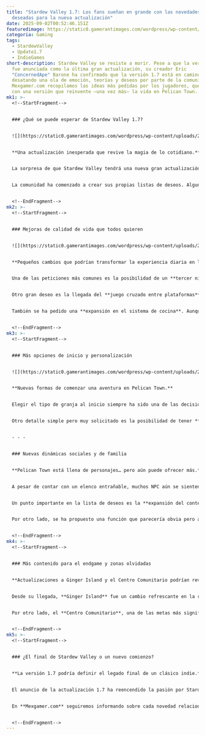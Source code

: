 ```yaml
---
title: "Stardew Valley 1.7: Los fans sueñan en grande con las novedades más
  deseadas para la nueva actualización"
date: 2025-09-02T00:52:46.151Z
featuredimage: https://static0.gamerantimages.com/wordpress/wp-content/uploads/wm/2025/09/stardew-valley-update-1-7-wish-list.jpg?q=49&fit=crop&w=1100&h=618&dpr=2
categoria: Gaming
tags:
  - StardewValley
  - Update1.7
  - IndieGames
short-description: Stardew Valley se resiste a morir. Pese a que la versión 1.6
  fue anunciada como la última gran actualización, su creador Eric
  "ConcernedApe" Barone ha confirmado que la versión 1.7 está en camino,
  desatando una ola de emoción, teorías y deseos por parte de la comunidad. En
  Mexgamer.com recopilamos las ideas más pedidas por los jugadores, que sueñan
  con una versión que reinvente —una vez más— la vida en Pelican Town.
mk1: >-
  <!--StartFragment-->


  ### ¿Qué se puede esperar de Stardew Valley 1.7?


  ![](https://static0.gamerantimages.com/wordpress/wp-content/uploads/2025/08/stardew-valley-screenshot-in-front-of-home-farm.jpg?q=49&fit=crop&w=825&dpr=2)


  **Una actualización inesperada que revive la magia de lo cotidiano.**


  La sorpresa de que Stardew Valley tendrá una nueva gran actualización ha reactivado el interés por uno de los juegos indie más exitosos de la historia. Aunque *Haunted Chocolatier* es el foco principal de Barone, su regreso a este simulador de vida agrícola demuestra que todavía hay historias que contar.


  La comunidad ha comenzado a crear sus propias listas de deseos. Algunos esperan cambios pequeños que mejoren la calidad de vida, mientras que otros piden novedades ambiciosas, como nuevas mecánicas, zonas, y personajes con más profundidad. Sea cual sea el camino que tome la versión 1.7, los fans ya la consideran una segunda oportunidad para que el juego siga evolucionando.


  <!--EndFragment-->
mk2: >-
  <!--StartFragment-->


  ### Mejoras de calidad de vida que todos quieren


  ![](https://static0.gamerantimages.com/wordpress/wp-content/uploads/2022/08/Storage-Boxes-in-Stardew-Valley.jpg?q=49&fit=crop&w=825&dpr=2)


  **Pequeños cambios que podrían transformar la experiencia diaria en la granja.**


  Una de las peticiones más comunes es la posibilidad de un **tercer nivel de mejora en la mochila**. A pesar de las actualizaciones anteriores que introdujeron más baúles y organización, los jugadores siguen sintiendo que no tienen espacio suficiente cuando salen a pescar, minar o cosechar.


  Otro gran deseo es la llegada del **juego cruzado entre plataformas**. Actualmente, el multijugador solo funciona si los jugadores están en la misma consola o sistema. El crossplay entre PC y consolas abriría una nueva era de cooperación, especialmente en tiempos donde lo social es tan importante.


  También se ha pedido una **expansión en el sistema de cocina**. Aunque cocinar siempre ha sido divertido, se siente subutilizado frente a otras mecánicas como la agricultura o la pesca. Más recetas, efectos únicos y motivaciones para coleccionar ingredientes podrían revitalizar esta parte del juego y hacer que la cocina tenga un rol más significativo.


  <!--EndFragment-->
mk3: >-
  <!--StartFragment-->


  ### Más opciones de inicio y personalización


  ![](https://static0.gamerantimages.com/wordpress/wp-content/uploads/2025/07/stardew-valley-farm-crops.jpg?q=49&fit=crop&w=825&dpr=2)


  **Nuevas formas de comenzar una aventura en Pelican Town.**


  Elegir el tipo de granja al inicio siempre ha sido una de las decisiones clave, pero después de tantas horas, los veteranos ya han probado todas. Por eso, muchos sueñan con **nuevos tipos de granjas iniciales**, que obliguen a cambiar estrategias y explotar al máximo la rejugabilidad.


  Otro detalle simple pero muy solicitado es la posibilidad de tener **caballos de diferentes colores o razas**. La personalización es una de las fortalezas de Stardew Valley, y permitir que los jugadores modifiquen la apariencia de su fiel corcel sería una mejora estética muy bien recibida, al igual que poder añadirle accesorios o equipamiento visual.


  - - -


  ### Nuevas dinámicas sociales y de familia


  **Pelican Town está llena de personajes… pero aún puede ofrecer más.**


  A pesar de contar con un elenco entrañable, muchos NPC aún se sienten limitados en sus interacciones. Nombres como **Marlon y Gil**, figuras clave del Gremio de Aventureros, carecen de profundidad. Agregar más eventos de corazones, misiones personales o líneas de diálogo exclusivas ayudaría a convertirlos en personajes memorables.


  Un punto importante en la lista de deseos es la **expansión del contenido relacionado con los hijos**. Actualmente, después de alcanzar la etapa de niño pequeño, los hijos no crecen más ni interactúan de forma significativa. Incluir pequeñas misiones, eventos familiares o simplemente desarrollo en su personalidad haría que formar una familia tenga más sentido y profundidad emocional.


  Por otro lado, se ha propuesto una función que parecería obvia pero aún no existe: **cumpleaños del jugador**. Mientras que los aldeanos reciben regalos y eventos especiales, el jugador nunca es celebrado. Incluir este detalle añadiría un toque muy especial y haría que Pelican Town se sintiera mucho más viva y conectada con tu personaje.


  <!--EndFragment-->
mk4: >-
  <!--StartFragment-->


  ### Más contenido para el endgame y zonas olvidadas


  **Actualizaciones a Ginger Island y el Centro Comunitario podrían revitalizar el final del juego.**


  Desde su llegada, **Ginger Island** fue un cambio refrescante en la rutina del juego. Sin embargo, muchos jugadores sienten que con el tiempo ha perdido relevancia. Por eso, una de las peticiones más repetidas es la posibilidad de añadir **nuevas construcciones, cultivos o eventos** en la isla. Incluso se ha sugerido permitir llevar a tu cónyuge contigo, haciendo del lugar una extensión real de tu granja.


  Por otro lado, el **Centro Comunitario**, una de las metas más significativas del juego, pierde protagonismo una vez que se completa. Los fans han sugerido convertirlo en un espacio dinámico con **eventos estacionales, festivales alternativos o actividades comunitarias**, manteniendo su importancia en el día a día de la ciudad incluso después de restaurarlo por completo.


  <!--EndFragment-->
mk5: >-
  <!--StartFragment-->


  ### ¿El final de Stardew Valley o un nuevo comienzo?


  **La versión 1.7 podría definir el legado final de un clásico indie.**


  El anuncio de la actualización 1.7 ha reencendido la pasión por Stardew Valley y ha demostrado que la comunidad sigue soñando en grande. Aunque aún no hay confirmación oficial de qué incluirá exactamente esta versión, está claro que la expectativa es alta. La combinación de mejoras técnicas, profundidad narrativa y contenido nuevo puede elevar aún más a este querido simulador de vida.


  En **Mexgamer.com** seguiremos informando sobre cada novedad relacionada con Stardew Valley y su esperada actualización. ¿Qué te gustaría ver en la versión 1.7? ¿Estás listo para volver a Pelican Town una vez más?


  <!--EndFragment-->
---
```

